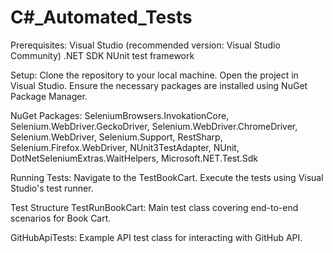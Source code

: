 # C#_Automated_Tests

Prerequisites: Visual Studio (recommended version: Visual Studio Community) .NET SDK NUnit test framework

Setup: Clone the repository to your local machine. Open the project in Visual Studio. Ensure the necessary packages are installed using NuGet Package Manager.

NuGet Packages: SeleniumBrowsers.InvokationCore, Selenium.WebDriver.GeckoDriver, Selenium.WebDriver.ChromeDriver, Selenium.WebDriver, Selenium.Support, RestSharp, Selenium.Firefox.WebDriver, NUnit3TestAdapter, NUnit, DotNetSeleniumExtras.WaitHelpers, Microsoft.NET.Test.Sdk

Running Tests: Navigate to the TestBookCart. Execute the tests using Visual Studio's test runner.

Test Structure TestRunBookCart: Main test class covering end-to-end scenarios for Book Cart.

GitHubApiTests: Example API test class for interacting with GitHub API.

